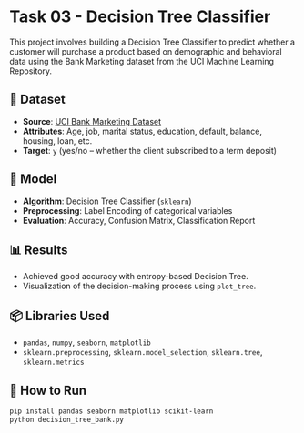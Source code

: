 # Task 03 - Decision Tree Classifier

This project involves building a Decision Tree Classifier to predict whether a customer will purchase a product based on demographic and behavioral data using the Bank Marketing dataset from the UCI Machine Learning Repository.

## 📁 Dataset

- **Source**: [UCI Bank Marketing Dataset](https://archive.ics.uci.edu/ml/datasets/Bank+Marketing)
- **Attributes**: Age, job, marital status, education, default, balance, housing, loan, etc.
- **Target**: `y` (yes/no – whether the client subscribed to a term deposit)

## 🧠 Model

- **Algorithm**: Decision Tree Classifier (`sklearn`)
- **Preprocessing**: Label Encoding of categorical variables
- **Evaluation**: Accuracy, Confusion Matrix, Classification Report

## 📊 Results

- Achieved good accuracy with entropy-based Decision Tree.
- Visualization of the decision-making process using `plot_tree`.

## 📦 Libraries Used

- `pandas`, `numpy`, `seaborn`, `matplotlib`
- `sklearn.preprocessing`, `sklearn.model_selection`, `sklearn.tree`, `sklearn.metrics`

## 🚀 How to Run

```bash
pip install pandas seaborn matplotlib scikit-learn
python decision_tree_bank.py
